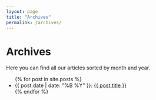 ```yaml
---
layout: page
title: "Archives"
permalink: /archives/
---
```


<h1 class="archive-title">Archives</h1>

<p class="archive-intro">Here you can find all our articles sorted by month and year.</p>

<ul class="archive-list">
  {% for post in site.posts %}
    <li class="archive-item">
      <span class="archive-date">{{ post.date | date: "%B %Y" }}:</span>
      <a href="{{ post.url }}" class="archive-link">{{ post.title }}</a>
    </li>
  {% endfor %}
</ul>
